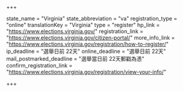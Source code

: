+++

state_name = "Virginia"
state_abbreviation = "va"
registration_type = "online"
translationKey = "Virginia"
type = "register"
hp_link = "https://www.elections.virginia.gov/"
registration_link = "https://www.elections.virginia.gov/citizen-portal/"
more_info_link = "https://www.elections.virginia.gov/registration/how-to-register/"
ip_deadline = "選舉日前 22天"
online_deadline = "選舉日前 22天"
mail_postmarked_deadline = "選舉當日前 22天郵戳為憑"
confirm_registration_link = "https://www.elections.virginia.gov/registration/view-your-info/"

+++